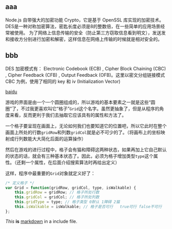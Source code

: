 ## aaa
Node.js 自带强大的加密功能 Crypto，它是基于 OpenSSL 库实现的加密技术。DES是一种对称加密算法，密匙长度必须是8的整数倍，在一些简单的应用场景经常被使用。
为了网络上信息传输的安全（防止第三方窃取信息看到明文），发送发和接收方分别进行加密和解密，这样信息在网络上传输的时候就是相对安全的。

## bbb
DES 加密模式有： Electronic Codebook (ECB) , Cipher Block Chaining (CBC) , Cipher Feedback (CFB) , Output Feedback (OFB)。这里以密文分组链接模式 CBC 为例，使用了相同的 key 和 iv (Initialization Vector)

[baidu](http://www.baidu.com)

游戏的界面是由一个一个圆圈组成的，所以游戏的基本要素之一就是这些“圆圈”了，不过我更喜欢叫它“格子”`Grid`这个名字。虽然更抽象了，但是从程序的角度来看，反而更利于我们去抽取它应该具有的属性和方法了。

一个格子要呈现在画面上，无论如何我们也要知道它的位置吧，所以它此时在整个画面上所处的行数`gridRow`和列数`gridCol`就是必不可少的了。（将画布上的坐标映射成行列数能大大简化后面的运算操作）

然后在游戏的进行过程中，格子会有猫和障碍这两种状态，如果再加上它自己默认的状态的话，就会有三种基本状态了。因此，必须为格子增加类型`type`这个属性。（还剩一个属性，在后面介绍搜索算法时再给出定义）

这样，程序中最重要的`Grid`对象就定义好了：
```javascript
/* 定义格子 */
var Grid = function(gridRow, gridCol, type, isWalkable) {
    this.gridRow = gridRow; // 格子所处行数
    this.gridCol = gridCol; // 格子所处列数
    this.gridType = type; // 格子类型 0默认 1障碍 2猫
    this.isWalkable = isWalkable; // 格子是否可行   true可行 false不可行
};
```
*This* **is** [markdown](https://daringfireball.net/projects/markdown/) in a include file.
